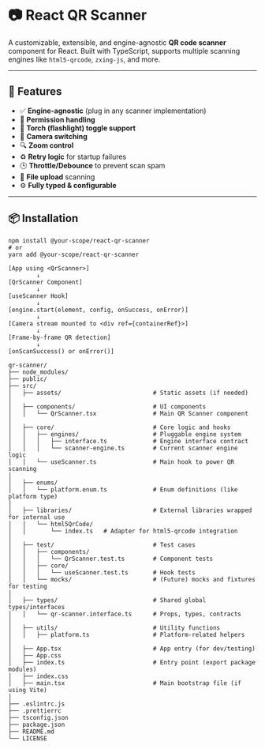 # 📷 React QR Scanner

A customizable, extensible, and engine-agnostic **QR code scanner** component for React. Built with TypeScript, supports multiple scanning engines like `html5-qrcode`, `zxing-js`, and more.

---

## 🚀 Features

- ✅ **Engine-agnostic** (plug in any scanner implementation)
- 🔐 **Permission handling**
- 🔦 **Torch (flashlight) toggle support**
- 🔄 **Camera switching**
- 🔍 **Zoom control**
- ♻️ **Retry logic** for startup failures
- 🕒 **Throttle/Debounce** to prevent scan spam
- 📁 **File upload** scanning
- ⚙️ **Fully typed & configurable**

---

## 📦 Installation

```
npm install @your-scope/react-qr-scanner
# or
yarn add @your-scope/react-qr-scanner
```

```
[App using <QrScanner>]
        ↓
[QrScanner Component]
        ↓
[useScanner Hook]
        ↓
[engine.start(element, config, onSuccess, onError)]
        ↓
[Camera stream mounted to <div ref={containerRef}>]
        ↓
[Frame-by-frame QR detection]
        ↓
[onScanSuccess() or onError()]

```

```
qr-scanner/
├── node_modules/
├── public/
├── src/
│   ├── assets/                          # Static assets (if needed)
│
│   ├── components/                      # UI components
│   │   └── QrScanner.tsx                # Main QR Scanner component
│
│   ├── core/                            # Core logic and hooks
│   │   ├── engines/                     # Pluggable engine system
│   │   │   ├── interface.ts             # Engine interface contract
│   │   │   └── scanner-engine.ts        # Current scanner engine logic
│   │   └── useScanner.ts                # Main hook to power QR scanning
│
│   ├── enums/
│   │   └── platform.enum.ts             # Enum definitions (like platform type)
│
│   ├── libraries/                       # External libraries wrapped for internal use
│   │   └── html5QrCode/
│   │       └── index.ts   # Adapter for html5-qrcode integration
│
│   ├── test/                            # Test cases
│   │   ├── components/
│   │   │   └── QrScanner.test.ts        # Component tests
│   │   ├── core/
│   │   │   └── useScanner.test.ts       # Hook tests
│   │   └── mocks/                       # (Future) mocks and fixtures for testing
│
│   ├── types/                           # Shared global types/interfaces
│   │   └── qr-scanner.interface.ts      # Props, types, contracts
│
│   ├── utils/                           # Utility functions
│   │   ├── platform.ts                  # Platform-related helpers
│
│   ├── App.tsx                          # App entry (for dev/testing)
│   ├── App.css
│   ├── index.ts                         # Entry point (export package modules)
│   ├── index.css
│   ├── main.tsx                         # Main bootstrap file (if using Vite)
│
├── .eslintrc.js
├── .prettierrc
├── tsconfig.json
├── package.json
├── README.md
└── LICENSE
```
